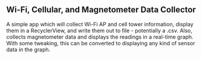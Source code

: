 Wi-Fi, Cellular, and Magnetometer Data Collector
----------
A simple app which will collect Wi-Fi AP and cell tower information, display them in a RecyclerView, and write them out to file - potentially a .csv. Also, collects magnetometer data and displays the readings in a real-time graph. With some tweaking, this can be converted to displaying any kind of sensor data in the graph.

